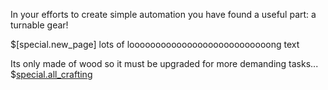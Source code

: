 In your efforts to create simple automation you have found a useful part: a turnable gear!

$[special.new_page]
lots of looooooooooooooooooooooooooong text

Its only made of wood so it must be upgraded for more demanding tasks...
$[special.all_crafting](buildcraftcore:gear_wood)
